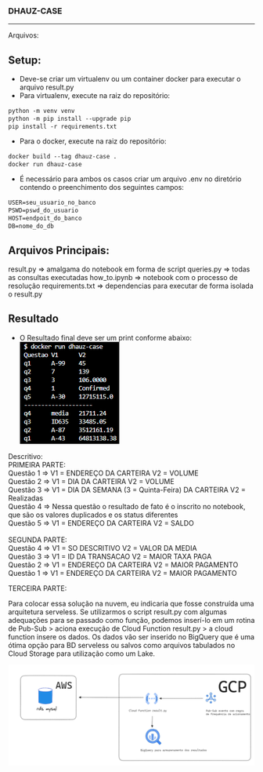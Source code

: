 ### DHAUZ-CASE
---
Arquivos:

## Setup: 
* Deve-se criar um virtualenv ou um container docker para executar o arquivo result.py
* Para virtualenv, execute na raiz do repositório:
```
python -m venv venv
python -m pip install --upgrade pip
pip install -r requirements.txt
```
* Para o docker, execute na raiz do repositório:
```
docker build --tag dhauz-case .
docker run dhauz-case
```
* É necessário para ambos os casos criar um arquivo .env no diretório contendo o preenchimento dos seguintes campos:
```
USER=seu_usuario_no_banco
PSWD=pswd_do_usuario
HOST=endpoit_do_banco
DB=nome_do_db
```

## Arquivos Principais:
result.py => amalgama do notebook em forma de script
queries.py => todas as consultas executadas
how_to.ipynb => notebook com o processo de resolução
requirements.txt => dependencias para executar de forma isolada o result.py

## Resultado

* O Resultado final deve ser um print conforme abaixo:<br>
  <img src="/utils/resultado.png">

Descritivo:<br>
PRIMEIRA PARTE:<br>
Questão 1 => V1 = ENDEREÇO DA CARTEIRA V2 = VOLUME<br>
Questão 2 => V1 = DIA DA CARTEIRA V2 = VOLUME<br>
Questão 3 => V1 = DIA DA SEMANA (3 = Quinta-Feira) DA CARTEIRA V2 = Realizadas<br>
Questão 4 => Nessa questão o resultado de fato é o inscrito no notebook, que são os valores duplicados e os status diferentes<br>
Questão 5 => V1 = ENDEREÇO DA CARTEIRA V2 = SALDO<br>
<br>
SEGUNDA PARTE:<br>
Questão 4 => V1 = SO DESCRITIVO V2 = VALOR DA MEDIA<br>
Questão 3 => V1 = ID DA TRANSACAO V2 = MAIOR TAXA PAGA<br>
Questão 2 => V1 = ENDEREÇO DA CARTEIRA V2 = MAIOR PAGAMENTO<br>
Questão 1 => V1 = ENDEREÇO DA CARTEIRA V2 = MAIOR PAGAMENTO<br>

TERCEIRA PARTE: 

Para colocar essa solução na nuvem, eu indicaria que fosse construída uma arquitetura serveless. 
Se utilizarmos o script result.py com algumas adequações para se passado como função, podemos inserí-lo em um rotina
de Pub-Sub > aciona execução de Cloud Function result.py > a cloud function insere os dados. Os dados vão ser inserido 
no BigQuery que é uma ótima opção para BD serveless ou salvos como arquivos tabulados no Cloud Storage para utilização como um Lake. 

<img src="/utils/questao.png">
